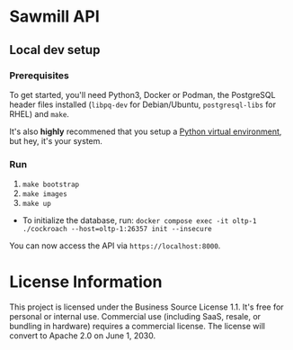 # Sawmill API

## Local dev setup

### Prerequisites
To get started, you'll need Python3, Docker or Podman, the PostgreSQL header files installed (`libpq-dev` for Debian/Ubuntu, `postgresql-libs` for RHEL) and `make`.

It's also **highly** recommened that you setup a [Python virtual environment](https://docs.python.org/3/tutorial/venv.html), but hey, it's your system.

### Run

1. `make bootstrap`
2. `make images`
3. `make up`
 *  To initialize the database, run: `docker compose exec -it oltp-1 ./cockroach --host=oltp-1:26357 init --insecure`

You can now access the API via `https://localhost:8000`.


# License Information
This project is licensed under the Business Source License 1.1. It's free for personal or internal use.
Commercial use (including SaaS, resale, or bundling in hardware) requires a commercial license.
The license will convert to Apache 2.0 on June 1, 2030.
